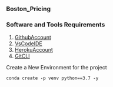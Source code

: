 ### Boston_Pricing
### Software and Tools Requirements

1. [GithubAccount](https://github.com)
2. [VsCodeIDE](https://code.visualstudio.com)
3. [HerokuAccount](https://heroku.com)
4. [GitCLI](https://git-scn.com/book/en/v2/Getting-Started-The-Command-Line)

Create a New Environment for the project

```
conda create -p venv python==3.7 -y

```